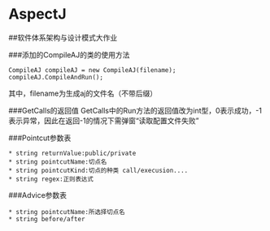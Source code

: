AspectJ
=======

##软件体系架构与设计模式大作业

###添加的CompileAJ的类的使用方法

    CompileAJ compileAJ = new CompileAJ(filename);
    compileAJ.CompileAndRun();

其中，filename为生成aj的文件名（不带后缀）

###GetCalls的返回值
GetCalls中的Run方法的返回值改为int型，0表示成功，-1表示异常，因此在返回-1的情况下需弹窗“读取配置文件失败”

###Pointcut参数表

    * string returnValue:public/private
    * string pointcutName:切点名
    * string pointcutKind:切点的种类 call/execusion....
    * string regex:正则表达式

###Advice参数表

    * string pointcutName:所选择切点名
    * string before/after
